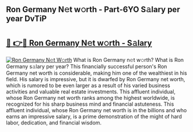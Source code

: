 ## Ron Germany N𝚎t w𝚘rth - Part-6YO S𝚊lary per year DvTiP

# <h2><a href="http://gc4wrtn.nevu.top/?p=Ron+Germany">🔗 👉🔴 Ron Germany N𝚎t w𝚘rth - S𝚊lary</a></h2>

[![Ron Germany N𝚎t W𝚘rth](https://i.imgur.com/Oavwk0R.jpeg)](http://gc4wrtn.nevu.top/?p=Ron+Germany)
What is Ron Germany n𝚎t w𝚘rth? What is Ron Germany s𝚊lary per year?
This financially successful person's Ron Germany net worth is considerable, making him one of the wealthiest in his field. His salary is impressive, but it is dwarfed by Ron Germany net worth, which is rumored to be even larger as a result of his varied business activities and valuable real estate investments. This affluent individual, whose Ron Germany net worth ranks among the highest worldwide, is recognized for his sharp business mind and financial astuteness. This affluent individual, whose Ron Germany net worth is in the billions and who earns an impressive salary, is a prime demonstration of the might of hard labor, dedication, and financial wisdom.
